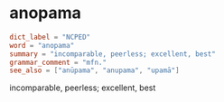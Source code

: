 # anopama

``` toml
dict_label = "NCPED"
word = "anopama"
summary = "incomparable, peerless; excellent, best"
grammar_comment = "mfn."
see_also = ["anūpama", "anupama", "upamā"]
```

incomparable, peerless; excellent, best

